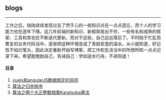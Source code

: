 ## blogs
-------
工作之后，陆陆续续发现过去了然于心的一些知识点在一点点遗忘，而个人的学习能力也在逐年下降。这几年前端的新知识、新框架层出不穷，一些有名和成熟的框架、工具和库也在不断迭代更新。而对于这些，自己远远落后了。平时陷于忙乱而繁复的业务代码当中，逐渐把这种环境变成了青蛙安逸的温水。从小就知道，好记性不如烂笔头，因此决定重新开始写博客，把工作和生活当中的所想所知一点点记录下来。希望能勉励自己、告诫自己：学如逆水行舟，不进则退！


#### 目录
1. [vuejs和angularJS数据绑定的异同](https://github.com/front-thinking/blogs/issues/1)
2. [算法之归并排序](https://github.com/front-thinking/blogs/issues/2)
3. [算法之两个大正整数相乘Karatsuba算法](https://github.com/front-thinking/blogs/issues/3)
